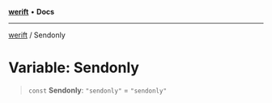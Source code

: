 [**werift**](../README.md) • **Docs**

***

[werift](../globals.md) / Sendonly

# Variable: Sendonly

> `const` **Sendonly**: `"sendonly"` = `"sendonly"`
